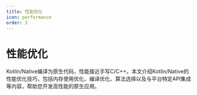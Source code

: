 ```yaml
---
title: 性能优化
icon: performance
order: 3
---
```


# 性能优化

Kotlin/Native编译为原生代码，性能接近手写C/C++。本文介绍Kotlin/Native的性能优化技巧，包括内存使用优化、编译优化、算法选择以及与平台特定API集成等内容，帮助您开发高性能的原生应用。
